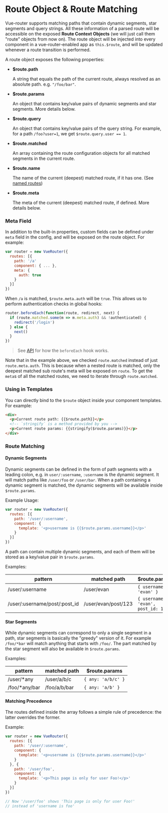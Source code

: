 # Route Object & Route Matching

Vue-router supports matching paths that contain dynamic segments, star segments and query strings. All these information of a parsed route will be accessible on the exposed **Route Context Objects** (we will just call them "route" objects from now on). The route object will be injected into every component in a vue-router-enabled app as `this.$route`, and will be updated whenever a route transition is performed.

A route object exposes the following properties:

- **$route.path**

  A string that equals the path of the current route, always resolved as an absolute path. e.g. `"/foo/bar"`.

- **$route.params**

  An object that contains key/value pairs of dynamic segments and star segments. More details below.

- **$route.query**

  An object that contains key/value pairs of the query string. For example, for a path `/foo?user=1`, we get `$route.query.user == 1`.

- **$route.matched**

  An array containing the route configuration objects for all matched segments in the current route.

- **$route.name**

  The name of the current (deepest) matched route, if it has one. (See [named routes](./named-routes.md))
  
- **$route.meta**

  The meta of the current (deepest) matched route, if defined. More details below.

### Meta Field

In addition to the built-in properties, custom fields can be defined under `meta` field in the config, and will be exposed on the route object. For example:

``` js
var router = new VueRouter({
  routes: [{
    path: '/a'
    component: { ... },
    meta: {
      auth: true
    }
  }]
})
```

When `/a` is matched, `$route.meta.auth` will be `true`. This allows us to perform authentication checks in global hooks:

``` js
router.beforeEach(function(route, redirect, next) {
  if (route.matched.some(m => m.meta.auth) && !authenticated) {
    redirect('/login')
  } else {
    next()
  }
})
```

> See [API](api/before-each.md) for how the `beforeEach` hook works.

Note that in the example above, we checked `route.matched` instead of just `route.meta.auth`. This is because when a nested route is matched, only the deepest matched sub route's meta will be exposed on `route`. To get the `meta`s of all the matched routes, we need to iterate through `route.matched`.

### Using in Templates

You can directly bind to the `$route` object inside your component templates. For example:

``` html
<div>
  <p>Current route path: {{$route.path}}</p>
  <!-- `stringify` is a method provided by you -->
  <p>Current route params: {{stringify($route.params)}}</p>
</div>
```

### Route Matching

#### Dynamic Segments

Dynamic segments can be defined in the form of path segments with a leading colon, e.g. in `user/:username`, `:username` is the dynamic segment. It will match paths like `/user/foo` or `/user/bar`. When a path containing a dynamic segment is matched, the dynamic segments will be available inside `$route.params`.

Example Usage:

``` js
var router = new VueRouter({
  routes: [{
    path: '/user/:username',
    component: {
      template: '<p>username is {{$route.params.username}}</p>'
    }
  }]
})
```

A path can contain multiple dynamic segments, and each of them will be stored as a key/value pair in `$route.params`.

Examples:

| pattern | matched path | $route.params |
|---------|------|--------|
| /user/:username | /user/evan | `{ username: 'evan' }` |
| /user/:username/post/:post_id | /user/evan/post/123 | `{ username: 'evan', post_id: 123 }` |

#### Star Segments

While dynamic segments can correspond to only a single segment in a path, star segments is basically the "greedy" version of it. For example `/foo/*bar` will match anything that starts with `/foo/`. The part matched by the star segment will also be available in `$route.params`.

Examples:

| pattern | matched path | $route.params |
|---------|------|--------|
| /user/*any | /user/a/b/c | `{ any: 'a/b/c' }` |
| /foo/*any/bar | /foo/a/b/bar | `{ any: 'a/b' }` |

#### Matching Precedence
The routes defined inside the array follows a simple rule of precedence: the latter overrides the former.

Example:
``` js
var router = new VueRouter({
  routes: [{
    path: '/user/:username',
    component: {
      template: '<p>username is {{$route.params.username}}</p>'
    }
  }, {
    path: '/user/foo',
    component: {
      template: '<p>This page is only for user Foo!</p>'
    }
  }]
})

// Now '/user/foo' shows 'This page is only for user Foo!' 
// instead of 'username is foo'
```
